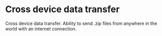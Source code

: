 # Cross device data transfer

Cross device data transfer. Ability to send .zip files from anywhere in the world with an internet connection.